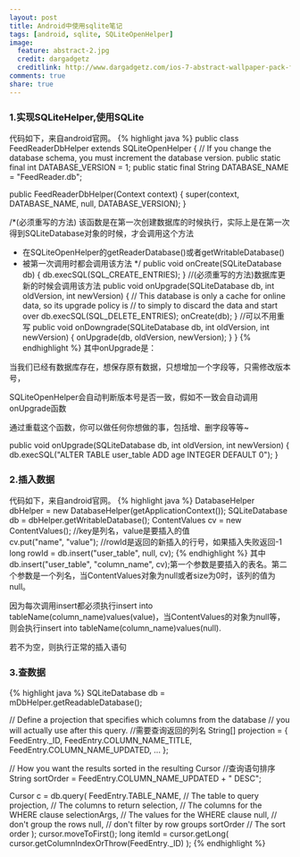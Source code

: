 ```yaml
---
layout: post
title: Android中使用sqlite笔记
tags: [android, sqlite, SQLiteOpenHelper]
image:
  feature: abstract-2.jpg
  credit: dargadgetz
  creditlink: http://www.dargadgetz.com/ios-7-abstract-wallpaper-pack-for-iphone-5-and-ipod-touch-retina/
comments: true
share: true
---
```



### 1.实现SQLiteHelper,使用SQLite

代码如下，来自android官网。
{% highlight java %}
public class FeedReaderDbHelper extends SQLiteOpenHelper {
// If you change the database schema, you must increment the database version.
public static final int DATABASE_VERSION = 1;
public static final String DATABASE_NAME = "FeedReader.db";

public FeedReaderDbHelper(Context context) {
    super(context, DATABASE_NAME, null, DATABASE_VERSION);
}

/*(必须重写的方法)
该函数是在第一次创建数据库的时候执行，实际上是在第一次得到SQLiteDatabase对象的时候，才会调用这个方法
* 在SQLiteOpenHelper的getReaderDatabase()或者getWritableDatabase()
* 被第一次调用时都会调用该方法
*/
public void onCreate(SQLiteDatabase db) {
    db.execSQL(SQL_CREATE_ENTRIES);
}
//(必须重写的方法)数据库更新的时候会调用该方法
 public void onUpgrade(SQLiteDatabase db, int oldVersion, int newVersion) {
    // This database is only a cache for online data, so its upgrade policy is
    // to simply to discard the data and start over
    db.execSQL(SQL_DELETE_ENTRIES);
    onCreate(db);
}
//可以不用重写
public void onDowngrade(SQLiteDatabase db, int oldVersion, int newVersion) {
    onUpgrade(db, oldVersion, newVersion);
}
}
{% endhighlight %}
其中onUpgrade是：

当我们已经有数据库存在，想保存原有数据，只想增加一个字段等，只需修改版本号，

SQLiteOpenHelper会自动判断版本号是否一致，假如不一致会自动调用onUpgrade函数

通过重载这个函数，你可以做任何你想做的事，包括增、删字段等等~

public void onUpgrade(SQLiteDatabase db, int oldVersion, int newVersion) {
db.execSQL("ALTER TABLE user_table ADD age INTEGER DEFAULT 0");
}

### 2.插入数据

代码如下，来自android官网。
{% highlight java %}
DatabaseHelper dbHelper = new DatabaseHelper(getApplicationContext());
SQLiteDatabase db = dbHelper.getWritableDatabase();
ContentValues cv = new ContentValues();
//key是列名，value是要插入的值                
cv.put("name", "value");
//rowId是返回的新插入的行号，如果插入失败返回-1
long rowId = db.insert("user_table", null, cv);
{% endhighlight %}
其中db.insert("user_table", "column_name", cv);第一个参数是要插入的表名。第二个参数是一个列名，当ContentValues对象为null或者size为0时，该列的值为null。

因为每次调用insert都必须执行insert into tableName(column_name)values(value)，当ContentValues的对象为null等，则会执行insert into tableName(column_name)values(null).

若不为空，则执行正常的插入语句

### 3.查数据 
{% highlight java %}
SQLiteDatabase db = mDbHelper.getReadableDatabase();

// Define a projection that specifies which columns from the database
// you will actually use after this query.
//需要查询返回的列名
String[] projection = {
    FeedEntry._ID,
    FeedEntry.COLUMN_NAME_TITLE,
    FeedEntry.COLUMN_NAME_UPDATED,
    ...
    };

// How you want the results sorted in the resulting Cursor
//查询语句排序
String sortOrder =
    FeedEntry.COLUMN_NAME_UPDATED + " DESC";

Cursor c = db.query(
    FeedEntry.TABLE_NAME,  // The table to query
    projection,                               // The columns to return
    selection,                                // The columns for the WHERE clause
    selectionArgs,                            // The values for the WHERE clause
    null,                                     // don't group the rows
    null,                                     // don't filter by row groups
    sortOrder                                 // The sort order
    );
cursor.moveToFirst();
long itemId = cursor.getLong(
    cursor.getColumnIndexOrThrow(FeedEntry._ID)
);
{% endhighlight %}
